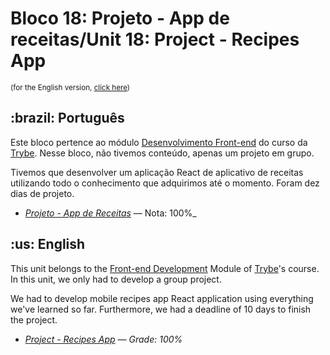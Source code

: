 # Bloco 18: Projeto - App de receitas/Unit 18: Project - Recipes App

<small>(for the English version, <a href="#en">click here</a>)</small>
<h2>:brazil: Português</h2>
<p>Este bloco pertence ao módulo <a href="https://github.com/raphaelalmeidamartins/trybe_exercicios/tree/main/2_Desenvolvimento-Front-end" rel="prev">Desenvolvimento Front-end</a> do curso da <a href="https://www.betrybe.com/">Trybe</a>. Nesse bloco, não tivemos conteúdo, apenas um projeto em grupo.</p>
<p>Tivemos que desenvolver um aplicação React de aplicativo de receitas utilizando todo o conhecimento que adquirimos até o momento. Foram dez dias de projeto.</p>

- _[Projeto - App de Receitas](https://github.com/raphaelalmeidamartins/fine-flavor)_ — Nota: 100%_

<h2 id="en">:us: English</h2>
<p>This unit belongs to the <a href="https://github.com/raphaelalmeidamartins/trybe_exercicios/tree/main/2_Desenvolvimento-Front-end">Front-end Development</a> Module of <a href="https://www.betrybe.com/">Trybe</a>'s course. In this unit, we only had to develop a group project.</p>
<p>We had to develop mobile recipes app React application using everything we've learned so far. Furthermore, we had a deadline of 10 days to finish the project.</p>

- _[Project - Recipes App](https://github.com/raphaelalmeidamartins/fine-flavor) — Grade: 100%_
